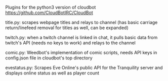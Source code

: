 Plugins for the python3 version of cloudbot https://github.com/CloudBotIRC/CloudBot

title.py: scrapes webpage titles and relays to channel (has basic carriage return/linefeed removal for titles as well, can be expanded)

twitch.py: when a twitch channel is linked in chat, it pulls basic data from twitch's API (needs no keys to work) and relays to the channel

comic.py: Weedbot's implementation of comic scripts, needs API keys in config.json file in cloudbot's top directory

evestatus.py: Scrapes Eve Online's public API for the Tranquility server and displays online status as well as player count
